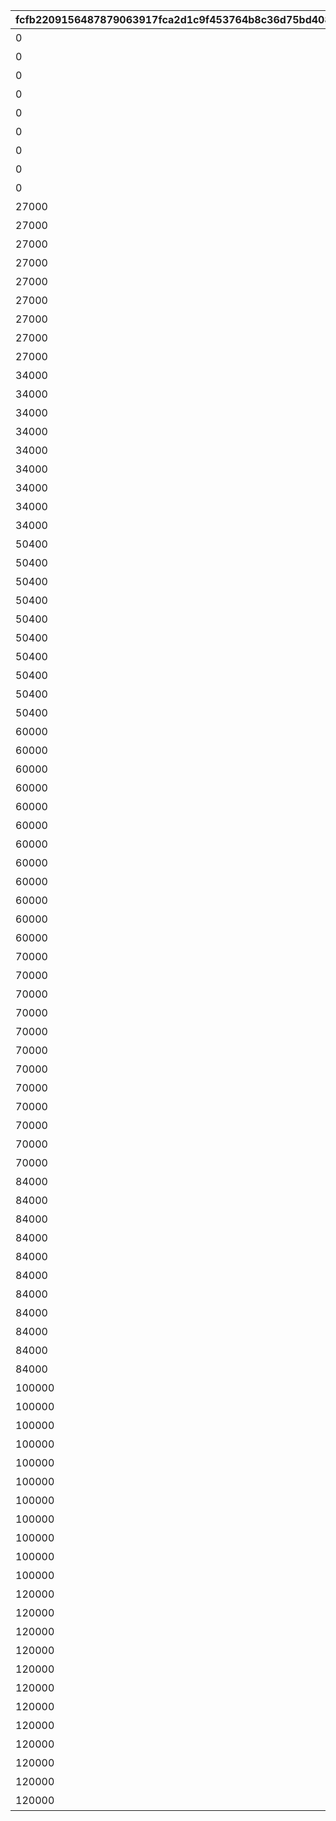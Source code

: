 |fcfb2209156487879063917fca2d1c9f453764b8c36d75bd408bea983cf1c7cf|3940b54d73237a9eea6d341aa293b669c7401f00e30f7deff0323a1938b880e6|eb29caa2a5f522ea553d08a93698fcc39d6d38f43c0f2901b1a1620e7751111d|f8ef8822576dd2c6c980a86f5f248dc81de300a1a42c963e611e5626fb29f2cb|fabcd17a3e86f5cb9f2910ce0494ef783c0cd1f2652f060fa5786520210bd1c3|
| --- | --- | --- | --- | --- |
|0|ひよっこ|1|26999|1|
|0|未熟者|2|26999|1|
|0|稚魚|3|26999|1|
|0|ビギナーランナー|4|26999|3|
|0|赤ちゃん|5|26999|1|
|0|ベイビー|6|26999|1|
|0|小物|7|26999|1|
|0|へっぽこ|8|26999|1|
|0|素人|9|26999|1|
|27000|小魚|10|33999|1|
|27000|初心者|11|33999|1|
|27000|エンジョイランナー|12|33999|3|
|27000|若輩者|13|33999|1|
|27000|ルーキー|14|33999|1|
|27000|ガール|15|33999|1|
|27000|注目株|16|33999|1|
|27000|原石|17|33999|1|
|27000|ニューホープ|18|33999|2|
|34000|探究者|19|50399|1|
|34000|暴れん坊|20|50399|1|
|34000|申し子|21|50399|1|
|34000|奇才|22|50399|1|
|34000|大物|23|50399|1|
|34000|麒麟児|24|50399|1|
|34000|ホープ|25|50399|1|
|34000|新星|26|50399|1|
|34000|逸材|27|50399|1|
|50400|マーメイド|28|59999|1|
|50400|先輩|29|59999|1|
|50400|中級者|30|59999|1|
|50400|ビーチフラッガー|31|59999|3|
|50400|魚|32|59999|1|
|50400|チーフ|33|59999|1|
|50400|キャプテン|34|59999|1|
|50400|一人前|35|59999|1|
|50400|セミプロ|36|59999|1|
|50400|大型新人|37|59999|1|
|60000|流れ星|38|69999|1|
|60000|先生|39|69999|1|
|60000|ドルフィン|40|69999|1|
|60000|職人|41|69999|1|
|60000|レーサー|42|69999|1|
|60000|トゥンヌス|43|69999|1|
|60000|中の中|44|69999|1|
|60000|ビッグネーム|45|69999|2|
|60000|異才|46|69999|1|
|60000|エリート|47|69999|1|
|60000|仕事人|48|69999|1|
|60000|玄人|49|69999|1|
|70000|オルカ|50|83999|1|
|70000|名人|51|83999|1|
|70000|魔術師|52|83999|1|
|70000|師匠|53|83999|1|
|70000|サブマリン|54|83999|1|
|70000|スプリンター|55|83999|2|
|70000|名手|56|83999|1|
|70000|エースランナー|57|83999|2|
|70000|プロ|58|83999|1|
|70000|看板選手|59|83999|1|
|70000|第一人者|60|83999|1|
|70000|ドン|61|83999|1|
|84000|スピードスター|62|99999|2|
|84000|豪傑|63|99999|1|
|84000|プリンセス|64|99999|1|
|84000|女神|65|99999|1|
|84000|マスター|66|99999|1|
|84000|ナンバーワン|67|99999|2|
|84000|寵児|68|99999|1|
|84000|ワイルドグリフォン|69|99999|3|
|84000|ワイバーン|70|99999|1|
|84000|エキスパート|71|99999|2|
|84000|トップランナー|72|99999|2|
|100000|韋駄天|73|119999|1|
|100000|クイーン|74|119999|1|
|100000|チャンピオン|75|119999|2|
|100000|天才ランナー|76|119999|2|
|100000|レコードホルダー|77|119999|3|
|100000|極致|78|119999|1|
|100000|ネプテリオン|79|119999|2|
|100000|シードレイク|80|119999|2|
|100000|女傑|81|119999|1|
|100000|革命家|82|119999|1|
|100000|ビッグスター|83|119999|2|
|120000|ファンタジスタ|84|999999|2|
|120000|スーパースター|85|999999|2|
|120000|ワールドチャンプ|86|999999|3|
|120000|レジェンド|87|999999|1|
|120000|超人|88|999999|1|
|120000|トルペドン|89|999999|1|
|120000|カルキノス|90|999999|1|
|120000|アクアリオス|91|999999|2|
|120000|至宝|92|999999|1|
|120000|グランドマスター|93|999999|3|
|120000|英雄|94|999999|1|
|120000|天下取り|95|999999|1|